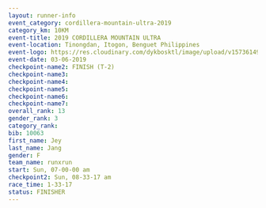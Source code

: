 ```yaml
---
layout: runner-info 
event_category: cordillera-mountain-ultra-2019 
category_km: 10KM 
event-title: 2019 CORDILLERA MOUNTAIN ULTRA 
event-location: Tinongdan, Itogon, Benguet Philippines 
event-logo: https://res.cloudinary.com/dykbosktl/image/upload/v1573614960/Logo/Cordillera-Mountain-Ultra-2019-1280_wxhrmh.jpg 
event-date: 03-06-2019 
checkpoint-name2: FINISH (T-2) 
checkpoint-name3: 
checkpoint-name4: 
checkpoint-name5: 
checkpoint-name6: 
checkpoint-name7: 
overall_rank: 13
gender_rank: 3
category_rank: 
bib: 10063
first_name: Jey
last_name: Jang
gender: F
team_name: runxrun
start: Sun, 07-00-00 am
checkpoint2: Sun, 08-33-17 am
race_time: 1-33-17
status: FINISHER
---
```

